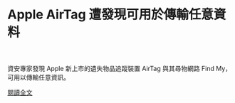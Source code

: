 # Apple AirTag 遭發現可用於傳輸任意資料

<!--more-->
<!--327-->
<br><br/>
資安專家發現 Apple 新上市的遺失物品追蹤裝置 AirTag 與其尋物網路 Find My，可用以傳輸任意資訊。

[閱讀全文](https://www.twcert.org.tw/tw/cp-104-4743-7a370-1.html)
